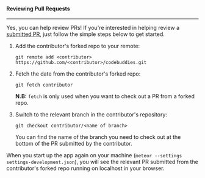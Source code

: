 #### Reviewing Pull Requests
----

Yes, you can help review PRs! If you're interested in helping review a [submitted PR](https://github.com/codebuddies/codebuddies/pulls), just follow the simple steps below to get started.

1. Add the contributor's forked repo to your remote:

    `git remote add <contributor> https://github.com/<contributor>/codebuddies.git`

2. Fetch the date from the contributor's forked repo:

    `git fetch contributor`

    **N.B:** `fetch` is only used when you want to check out a PR from a forked repo.

3. Switch to the relevant branch in the contributor's repository:

    `git checkout contributor/<name of branch>`
    
    You can find the name of the branch you need to check out at the bottom of the PR submitted by the contributor. 

When you start up the app again on your machine (`meteor --settings settings-development.json`), you will see the relevant PR submitted from the contributor's forked repo running on localhost in your browser.
